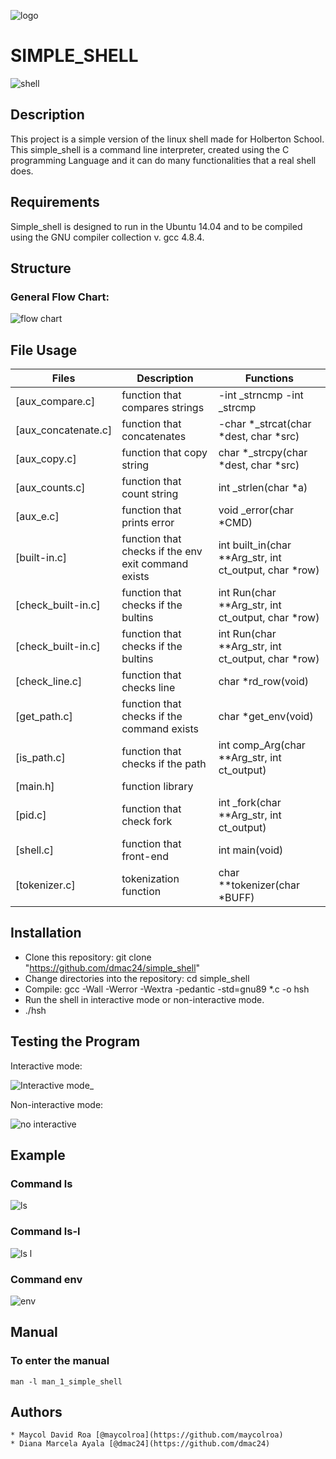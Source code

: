 
![logo](https://user-images.githubusercontent.com/85509333/145334215-1a18b1d0-b75b-4b6b-8b01-dd06dd86d314.jpg)

# SIMPLE_SHELL

![shell](https://user-images.githubusercontent.com/85509333/145334324-6b89fa02-7518-4a52-a15e-546c7b3e0611.jpeg)

## Description
This project is a simple version of the linux shell made for Holberton School. This simple_shell is a command line interpreter, created using the C programming Language and it can do many functionalities that a real shell does.

## Requirements

Simple_shell is designed to run in the Ubuntu 14.04 and to be compiled using the GNU compiler collection v. gcc 4.8.4.

## Structure

### General Flow Chart:

![flow chart](https://user-images.githubusercontent.com/85509333/145333825-159e5e24-3a86-4a9b-a482-82b9d5051aed.png)



## File Usage

Files|Description|Functions
--|--|--
[aux_compare.c] | function that compares strings | -int _strncmp -int _strcmp
[aux_concatenate.c] |function that concatenates | -char *_strcat(char *dest, char *src)
[aux_copy.c] | function that copy string | char *_strcpy(char *dest, char *src)
[aux_counts.c] | function that count string | int _strlen(char *a)
[aux_e.c] | function that prints error | void _error(char *CMD)
[built-in.c] | function that checks if the env exit command exists | int built_in(char **Arg_str, int ct_output, char *row)
[check_built-in.c] | function that checks if the bultins | int Run(char **Arg_str, int ct_output, char *row)
[check_built-in.c] | function that checks if the bultins | int Run(char **Arg_str, int ct_output, char *row)
[check_line.c] | function that checks line | char *rd_row(void)
[get_path.c] | function that checks if the command exists | char *get_env(void)
[is_path.c] | function that checks if the path | int comp_Arg(char **Arg_str, int ct_output)
[main.h] | function library | 
[pid.c] | function that check fork | int _fork(char **Arg_str, int ct_output)
[shell.c] | function that front-end | int main(void)
[tokenizer.c] | tokenization function | char **tokenizer(char *BUFF)


## Installation

* Clone this repository: git clone "https://github.com/dmac24/simple_shell"
* Change directories into the repository: cd simple_shell
* Compile: gcc -Wall -Werror -Wextra -pedantic -std=gnu89 *.c -o hsh
* Run the shell in interactive mode or non-interactive mode.
* ./hsh

## Testing the Program

Interactive mode:


![Interactive mode_](https://user-images.githubusercontent.com/85509333/145378389-cbfaa40a-89df-4d08-9cc3-1c4b1fa8dfc5.png)

Non-interactive mode:

![no interactive](https://user-images.githubusercontent.com/85509333/145379653-97016dd6-aed9-44c4-817a-d73c723f33e5.png)

## Example

### Command ls 

![ls](https://user-images.githubusercontent.com/85509333/145380349-684a106c-0cc0-42d9-aec7-f06098978f91.png)

### Command ls-l

![ls  l](https://user-images.githubusercontent.com/85509333/145380880-f2c2916b-2c69-4324-a7e2-5214c4d4efa3.png)

### Command env

![env](https://user-images.githubusercontent.com/85509333/145381243-cc04ac72-c7b1-4218-9750-9ff7300b9c96.png)

## Manual 

### To enter the manual 
```
man -l man_1_simple_shell
```

## Authors
```
* Maycol David Roa [@maycolroa](https://github.com/maycolroa)
* Diana Marcela Ayala [@dmac24](https://github.com/dmac24)
```

